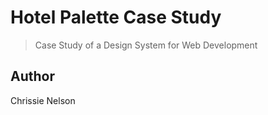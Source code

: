 # Hotel Palette Case Study

> Case Study of a Design System for Web Development

## Author

Chrissie Nelson